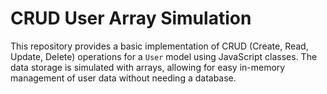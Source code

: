 # CRUD User Array Simulation

This repository provides a basic implementation of CRUD (Create, Read, Update, Delete) operations for a `User` model using JavaScript classes. The data storage is simulated with arrays, allowing for easy in-memory management of user data without needing a database.

